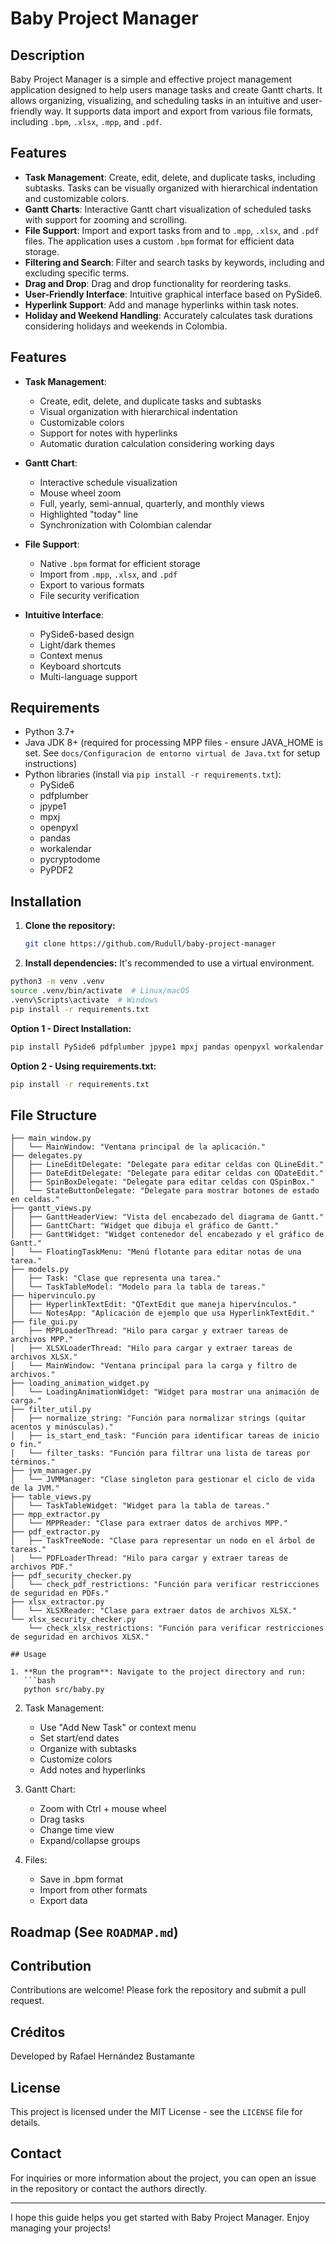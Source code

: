 # Baby Project Manager

## Description

Baby Project Manager is a simple and effective project management application designed to help users manage tasks and create Gantt charts. It allows organizing, visualizing, and scheduling tasks in an intuitive and user-friendly way. It supports data import and export from various file formats, including `.bpm`, `.xlsx`, `.mpp`, and `.pdf`.

## Features

- **Task Management**: Create, edit, delete, and duplicate tasks, including subtasks.  Tasks can be visually organized with hierarchical indentation and customizable colors.
- **Gantt Charts**: Interactive Gantt chart visualization of scheduled tasks with support for zooming and scrolling.
- **File Support**: Import and export tasks from and to `.mpp`, `.xlsx`, and `.pdf` files.  The application uses a custom `.bpm` format for efficient data storage.
- **Filtering and Search**: Filter and search tasks by keywords, including and excluding specific terms.
- **Drag and Drop**: Drag and drop functionality for reordering tasks.
- **User-Friendly Interface**: Intuitive graphical interface based on PySide6.
- **Hyperlink Support**: Add and manage hyperlinks within task notes.
- **Holiday and Weekend Handling**: Accurately calculates task durations considering holidays and weekends in Colombia.

## Features

- **Task Management**:
  - Create, edit, delete, and duplicate tasks and subtasks
  - Visual organization with hierarchical indentation
  - Customizable colors
  - Support for notes with hyperlinks
  - Automatic duration calculation considering working days

- **Gantt Chart**:
  - Interactive schedule visualization
  - Mouse wheel zoom
  - Full, yearly, semi-annual, quarterly, and monthly views
  - Highlighted "today" line
  - Synchronization with Colombian calendar

- **File Support**:
  - Native `.bpm` format for efficient storage
  - Import from `.mpp`, `.xlsx`, and `.pdf`
  - Export to various formats
  - File security verification

- **Intuitive Interface**:
  - PySide6-based design
  - Light/dark themes
  - Context menus
  - Keyboard shortcuts
  - Multi-language support

## Requirements

- Python 3.7+
- Java JDK 8+ (required for processing MPP files - ensure JAVA_HOME is set. See `docs/Configuracion de entorno virtual de Java.txt` for setup instructions)
- Python libraries (install via `pip install -r requirements.txt`):
    - PySide6
    - pdfplumber
    - jpype1
    - mpxj
    - openpyxl
    - pandas
    - workalendar
    - pycryptodome
    - PyPDF2

## Installation

1. **Clone the repository:**
   ```bash
   git clone https://github.com/Rudull/baby-project-manager
   ```

2. **Install dependencies:**  It's recommended to use a virtual environment.
```bash
python3 -m venv .venv
source .venv/bin/activate  # Linux/macOS
.venv\Scripts\activate  # Windows
pip install -r requirements.txt
```

  **Option 1 - Direct Installation:**
  ```bash
  pip install PySide6 pdfplumber jpype1 mpxj pandas openpyxl workalendar pycryptodome PyPDF2
  ```
  **Option 2 - Using requirements.txt:**
  ```bash
  pip install -r requirements.txt
  ```

## File Structure

```plaintext
├── main_window.py
│   └── MainWindow: "Ventana principal de la aplicación."
├── delegates.py
│   ├── LineEditDelegate: "Delegate para editar celdas con QLineEdit."
│   ├── DateEditDelegate: "Delegate para editar celdas con QDateEdit."
│   ├── SpinBoxDelegate: "Delegate para editar celdas con QSpinBox."
│   └── StateButtonDelegate: "Delegate para mostrar botones de estado en celdas."
├── gantt_views.py
│   ├── GanttHeaderView: "Vista del encabezado del diagrama de Gantt."
│   ├── GanttChart: "Widget que dibuja el gráfico de Gantt."
│   ├── GanttWidget: "Widget contenedor del encabezado y el gráfico de Gantt."
│   └── FloatingTaskMenu: "Menú flotante para editar notas de una tarea."
├── models.py
│   ├── Task: "Clase que representa una tarea."
│   └── TaskTableModel: "Modelo para la tabla de tareas."
├── hipervinculo.py
│   ├── HyperlinkTextEdit: "QTextEdit que maneja hipervínculos."
│   └── NotesApp: "Aplicación de ejemplo que usa HyperlinkTextEdit."
├── file_gui.py
│   ├── MPPLoaderThread: "Hilo para cargar y extraer tareas de archivos MPP."
│   ├── XLSXLoaderThread: "Hilo para cargar y extraer tareas de archivos XLSX."
│   └── MainWindow: "Ventana principal para la carga y filtro de archivos."
├── loading_animation_widget.py
│   └── LoadingAnimationWidget: "Widget para mostrar una animación de carga."
├── filter_util.py
│   ├── normalize_string: "Función para normalizar strings (quitar acentos y minúsculas)."
│   ├── is_start_end_task: "Función para identificar tareas de inicio o fin."
│   └── filter_tasks: "Función para filtrar una lista de tareas por términos."
├── jvm_manager.py
│   └── JVMManager: "Clase singleton para gestionar el ciclo de vida de la JVM."
├── table_views.py
│   └── TaskTableWidget: "Widget para la tabla de tareas."
├── mpp_extractor.py
│   └── MPPReader: "Clase para extraer datos de archivos MPP."
├── pdf_extractor.py
│   ├── TaskTreeNode: "Clase para representar un nodo en el árbol de tareas."
│   └── PDFLoaderThread: "Hilo para cargar y extraer tareas de archivos PDF."
├── pdf_security_checker.py
│   └── check_pdf_restrictions: "Función para verificar restricciones de seguridad en PDFs."
├── xlsx_extractor.py
│   └── XLSXReader: "Clase para extraer datos de archivos XLSX."
└── xlsx_security_checker.py
    └── check_xlsx_restrictions: "Función para verificar restricciones de seguridad en archivos XLSX."

## Usage

1. **Run the program**: Navigate to the project directory and run:
   ```bash
   python src/baby.py
   ```

2. Task Management:
   - Use "Add New Task" or context menu
   - Set start/end dates
   - Organize with subtasks
   - Customize colors
   - Add notes and hyperlinks

3. Gantt Chart:
   - Zoom with Ctrl + mouse wheel
   - Drag tasks
   - Change time view
   - Expand/collapse groups

4. Files:
   - Save in .bpm format
   - Import from other formats
   - Export data

## Roadmap (See `ROADMAP.md`)

## Contribution

Contributions are welcome!  Please fork the repository and submit a pull request.

## Créditos

Developed by Rafael Hernández Bustamante

## License

This project is licensed under the MIT License - see the `LICENSE` file for details.

## Contact

For inquiries or more information about the project, you can open an issue in the repository or contact the authors directly.

---

I hope this guide helps you get started with Baby Project Manager. Enjoy managing your projects!
